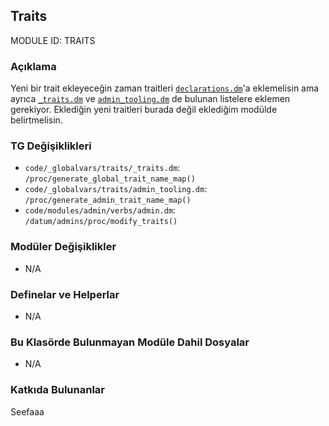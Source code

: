 ## Traits

MODULE ID: TRAITS

### Açıklama

Yeni bir trait ekleyeceğin zaman traitleri [`declarations.dm`](/code/__DEFINES/~psychonaut_defines/traits/declarations.dm "code/__DEFINES/~psychonaut_defines/traits/declarations.dm")'a eklemelisin ama ayrıca [`_traits.dm`](/modular_psychonaut/master_files/code/_globalvars/traits/_traits.dm "modular_psychonaut/master_files/code/_globalvars/traits/_traits.dm") ve [`admin_tooling.dm`](/modular_psychonaut/master_files/code/_globalvars/traits/admin_tooling.dm "modular_psychonaut/master_files/code/_globalvars/traits/admin_tooling.dm") de bulunan listelere eklemen gerekiyor. Eklediğin yeni traitleri burada değil eklediğim modülde belirtmelisin.

### TG Değişiklikleri

- `code/_globalvars/traits/_traits.dm`: `/proc/generate_global_trait_name_map()`
- `code/_globalvars/traits/admin_tooling.dm`: `/proc/generate_admin_trait_name_map()`
- `code/modules/admin/verbs/admin.dm`: `/datum/admins/proc/modify_traits()`

### Modüler Değişiklikler

- N/A

### Definelar ve Helperlar

- N/A

### Bu Klasörde Bulunmayan Modüle Dahil Dosyalar

- N/A

### Katkıda Bulunanlar

Seefaaa
